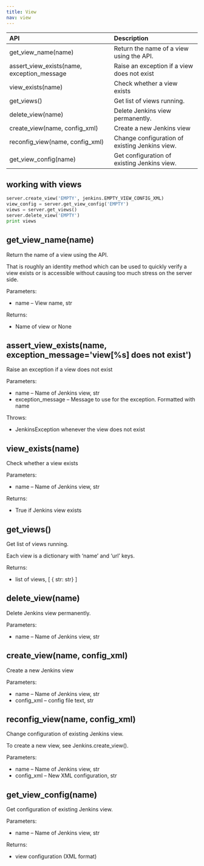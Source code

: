 ```yaml
---
title: View
nav: view
---
```



|API|Description|
|:-----------|:------------------------|
|get_view_name(name)|Return the name of a view using the API.|
|assert_view_exists(name, exception_message|Raise an exception if a view does not exist|
|view_exists(name)|Check whether a view exists|
|get_views()|Get list of views running.|
|delete_view(name)|Delete Jenkins view permanently.|
|create_view(name, config_xml)|Create a new Jenkins view|
|reconfig_view(name, config_xml)|Change configuration of existing Jenkins view.|
|get_view_config(name)|Get configuration of existing Jenkins view.|

## working with views

```python
server.create_view('EMPTY', jenkins.EMPTY_VIEW_CONFIG_XML)
view_config = server.get_view_config('EMPTY')
views = server.get_views()
server.delete_view('EMPTY')
print views
```


## get_view_name(name)
Return the name of a view using the API.

That is roughly an identity method which can be used to quickly verify a view exists or is accessible without causing too much stress on the server side.

Parameters:
* name – View name, str

Returns:
* Name of view or None

## assert_view_exists(name, exception_message='view[%s] does not exist')
Raise an exception if a view does not exist

Parameters:	
* name – Name of Jenkins view, str
* exception_message – Message to use for the exception. Formatted with name

Throws:	
* JenkinsException whenever the view does not exist

## view_exists(name)
Check whether a view exists

Parameters:
* name – Name of Jenkins view, str

Returns:
* True if Jenkins view exists

## get_views()
Get list of views running.

Each view is a dictionary with ‘name’ and ‘url’ keys.

Returns:
* list of views, [ { str: str} ]

## delete_view(name)
Delete Jenkins view permanently.

Parameters:
* name – Name of Jenkins view, str

## create_view(name, config_xml)
Create a new Jenkins view

Parameters:	
* name – Name of Jenkins view, str
* config_xml – config file text, str

## reconfig_view(name, config_xml)
Change configuration of existing Jenkins view.

To create a new view, see Jenkins.create_view().

Parameters:	
* name – Name of Jenkins view, str
* config_xml – New XML configuration, str

## get_view_config(name)
Get configuration of existing Jenkins view.

Parameters:
* name – Name of Jenkins view, str

Returns:
* view configuration (XML format)
